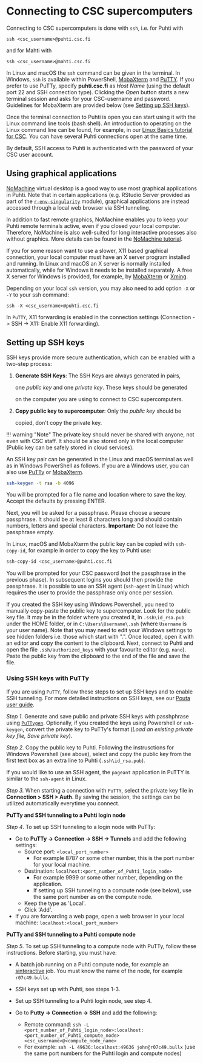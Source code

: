 # Connecting to CSC supercomputers

Connecting to CSC supercomputers is done with `ssh`, i.e. for Puhti with

```
ssh <csc_username>@puhti.csc.fi
```

and for Mahti with

```
ssh <csc_username>@mahti.csc.fi
```

In Linux and macOS the `ssh` command can be given in the terminal. In Windows, `ssh` is available within PowerShell, [MobaXterm](https://mobaxterm.mobatek.net/) and [PuTTY](https://putty.org/). If you prefer to use PuTTy, specify **puhti.csc.fi** as _Host Name_ (using the default port 22 and SSH connection type). Clicking the _Open_ button starts a new terminal session and asks for your CSC-username and password. Guidelines for MobaXterm are provided below (see [Setting up SSH keys](#setting-up-ssh-keys)).

Once the terminal connection to Puhti is open you can start using it with the Linux command line tools (bash shell). An introduction to operating on the Linux command line can be found, for example, in our [Linux Basics tutorial for CSC](../support/tutorials/env-guide/overview.md). You can have several Puhti connections open at the same time.

By default, SSH access to Puhti is authenticated with the password of your CSC user account.

## Using graphical applications

[NoMachine](../apps/nomachine.md) virtual desktop is a good way to use most graphical applications in Puhti. Note that in certain applications (e.g. RStudio Server provided as part of the [`r-env-singularity`](../apps/r-env-singularity.md) module), graphical applications are instead accessed through a local web browser via SSH tunneling.

In addition to fast remote graphics, NoMachine enables you to keep your Puhti remote terminals active, even if you closed your local computer. Therefore, NoMachine is also well-suited for long interactive processes also without graphics. More details can be found in the [NoMachine tutorial](../support/tutorials/nomachine-usage.md).

If you for some reason want to use a slower, X11 based graphical connection, your local computer must have an X server program installed and running. In Linux and macOS an X server is normally installed automatically, while for Windows it needs to be installed separately. A free X server for Windows is provided, for example, by [MobaXterm](https://mobaxterm.mobatek.net/) or [Xming](http://www.straightrunning.com/XmingNotes/).

Depending on your local `ssh` version, you may also need to add option `-X` or `-Y` to your ssh command:

```
ssh -X <csc_username>@puhti.csc.fi
```

In `PuTTY`, X11 forwarding is enabled in the connection settings (Connection -> SSH -> X11: Enable X11 forwarding).

## Setting up SSH keys

SSH keys provide more secure authentication, which can be enabled with a two-step process:

1. **Generate SSH Keys**: The SSH Keys are always generated in pairs,
   
   one *public key* and one *private key*. These keys should be generated
   
   on the computer you are using to connect to CSC supercomputers. 
2. **Copy public key to supercomputer**: Only the *public key* should be
   
   copied, don't copy the private key. 

!!! warning "Note"
    The private key should never be shared with anyone, not even with
    CSC staff. It should be also stored only in the local computer (Public key
    can be safely stored in cloud services).

An SSH key pair can be generated in the Linux and macOS terminal as well as in Windows PowerShell as follows. If you are a Windows user, you can also use [PuTTy](#using-ssh-keys-with-putty) or [MobaXterm](https://mobaxterm.mobatek.net/documentation.html#6_3_2).

```bash
ssh-keygen -t rsa -b 4096
```

You will be prompted for a file name and location where to save the
key. Accept the defaults by pressing ENTER.

Next, you will be asked for a passphrase. Please choose a secure
passphrase. It should be at least 8 characters long and should contain
numbers, letters and special characters. **Important:** Do not leave
the passphrase empty.

In Linux, macOS and MobaXterm the public key can be copied with
`ssh-copy-id`, for example in order to copy the key to Puhti use:

```bash
ssh-copy-id <csc_username>@puhti.csc.fi
```

You will be prompted for your CSC password (not the passphrase in the
previous phase). In subsequent logins you should then provide
the passphrase. It is possible to use an SSH agent (`ssh-agent` in Linux)
which requires the user to provide the passphrase only once per session. 

If you created the SSH key using Windows Powershell, you need to manually copy-paste the public key to supercomputer. Look for the public key file. It may be in the folder where you created it, in `.ssh\id_rsa.pub` under the HOME folder, or in `C:\Users\Username\.ssh` (where `Username` is your user name). Note that you may need to edit your Windows settings to see hidden folders i.e. those which start with ".". Once located, open it with an editor and copy the content to the clipboard. Next, connect to Puhti and open the file `.ssh/authorized_keys` with your favourite editor (e.g. `nano`). Paste the public key from the clipboard to the end of the file and save the file.

### **Using SSH keys with PuTTy**

If you are using `PuTTY`, follow these steps to set up SSH keys and to enable SSH tunneling. For more detailed instructions on SSH keys, see our [Pouta user guide](../../cloud/pouta/launch-vm-from-web-gui/#setting-up-ssh-keys). 

*Step 1.* Generate and save public and private SSH keys with passhphrase using [`PuTTygen`](https://www.puttygen.com/#How_to_use_PuTTYgen). Optionally, if you created the keys using Powershell or `ssh-keygen`, convert the private key to PuTTy's format (*Load an existing private key file, Save private key*). 

*Step 2.* Copy the public key to Puhti. Following the instrusctions for Windows Powershell (see above), select and copy the public key from the first text box as an extra line to Puhti (`.ssh\id_rsa.pub`).

If you would like to use an SSH agent, the `pageant` application in PuTTY is similar to the `ssh-agent` in Linux.

*Step 3.* When starting a connection with `PuTTY`, select the private key file in **Connection > SSH > Auth**. By saving the session, the settings can be utilized automatically everytime you connect.

**PuTTy and SSH tunneling to a Puhti login node**

*Step 4*. To set up SSH tunneling to a login node with PuTTy:

- Go to **PuTTy -> Connection -> SSH -> Tunnels** and add the following settings: 
  - Source port: `<local_port_number>` 
    - For example 8787 or some other number, this is the port number for your local machine.
  - Destination: `localhost:<port_number_of_Puhti_login_node>` 
    - For example 9999 or some other number, depending on the application. 
    - If setting up SSH tunneling to a compute node (see below), use the same port number as on the compute node.
  - Keep the type as 'Local'.
  - Click 'Add'.
- If you are forwarding a web page, open a web browser in your local machine: `localhost:<local_port_number>`  

**PuTTy and SSH tunneling to a Puhti compute node** 

*Step 5*. To set up SSH tunneling to a compute node with PuTTy, follow these instructions. Before starting, you must have:

- A batch job running on a Puhti compute node, for example an [sinteractive](../computing/running/interactive-usage.md) job. You must know the name of the node, for example `r07c49.bullx`.

- SSH keys set up with Puhti, see steps 1-3.

- Set up SSH tunneling to a Puhti login node, see step 4.

- Go to **Putty -> Connection -> SSH** and add the following: 
  
  - Remote command: `ssh -L <port_number_of_Puhti_login_node>:localhost:<port_number_of_Puhti_compute_node> <csc_username>@<compute_node_name>`
  - For example: `ssh -L 49636:localhost:49636 john@r07c49.bullx` (use the same port numbers for the Puhti login and compute nodes)
